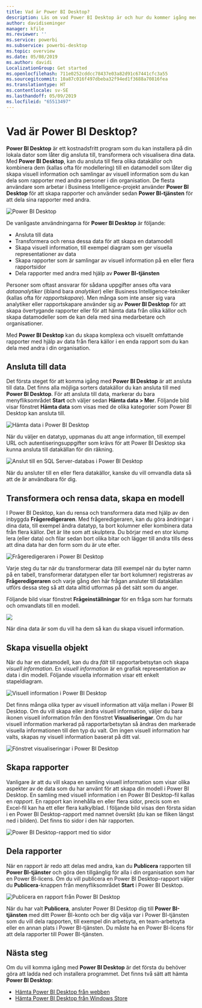 ```yaml
---
title: Vad är Power BI Desktop?
description: Läs om vad Power BI Desktop är och hur du kommer igång med det
author: davidiseminger
manager: kfile
ms.reviewer: ''
ms.service: powerbi
ms.subservice: powerbi-desktop
ms.topic: overview
ms.date: 05/08/2019
ms.author: davidi
LocalizationGroup: Get started
ms.openlocfilehash: 711e0252cddcc78437e03a82d91c67441cfc3a55
ms.sourcegitcommit: 10a87c016f497dbeba32f94ed1f3688a70816fea
ms.translationtype: HT
ms.contentlocale: sv-SE
ms.lasthandoff: 05/09/2019
ms.locfileid: "65513497"
---
```

# <a name="what-is-power-bi-desktop"></a>Vad är Power BI Desktop?

**Power BI Desktop** är ett kostnadsfritt program som du kan installera på din lokala dator som låter dig ansluta till, transformera och visualisera dina data. Med **Power BI Desktop**, kan du ansluta till flera olika datakällor och kombinera dem (kallas ofta för modellering) till en datamodell som låter dig skapa visuell information och samlingar av visuell information som du kan dela som rapporter med andra personer i din organisation. De flesta användare som arbetar i Business Intelligence-projekt använder **Power BI Desktop** för att skapa rapporter och använder sedan **Power BI-tjänsten** för att dela sina rapporter med andra.

![Power BI Desktop](media/desktop-what-is-desktop/what-is-desktop_01.png)

De vanligaste användningarna för **Power BI Desktop** är följande:

* Ansluta till data
* Transformera och rensa dessa data för att skapa en datamodell
* Skapa visuell information, till exempel diagram som ger visuella representationer av data
* Skapa rapporter som är samlingar av visuell information på en eller flera rapportsidor
* Dela rapporter med andra med hjälp av **Power BI-tjänsten**

Personer som oftast ansvarar för sådana uppgifter anses ofta vara *dataanalytiker* (ibland bara *analytiker*) eller Business Intelligence-tekniker (kallas ofta för *rapportskapare*). Men många som inte anser sig vara analytiker eller rapportskapare använder sig av **Power BI Desktop** för att skapa övertygande rapporter eller för att hämta data från olika källor och skapa datamodeller som de kan dela med sina medarbetare och organisationer.

Med **Power BI Desktop** kan du skapa komplexa och visuellt omfattande rapporter med hjälp av data från flera källor i en enda rapport som du kan dela med andra i din organisation. 

## <a name="connect-to-data"></a>Ansluta till data
Det första steget för att komma igång med **Power BI Desktop** är att ansluta till data. Det finns alla möjliga sorters datakällor du kan ansluta till med **Power BI Desktop**. För att ansluta till data, markerar du bara menyfliksområdet **Start** och väljer sedan **Hämta data > Mer**. Följande bild visar fönstret **Hämta data** som visas med de olika kategorier som Power BI Desktop kan ansluta till.

![Hämta data i Power BI Desktop](media/desktop-what-is-desktop/what-is-desktop_02.png)

När du väljer en datatyp, uppmanas du att ange information, till exempel URL och autentiseringsuppgifter som krävs för att Power BI Desktop ska kunna ansluta till datakällan för din räkning.

![Anslut till en SQL Server-databas i Power BI Desktop](media/desktop-what-is-desktop/what-is-desktop_03.png)

När du ansluter till en eller flera datakällor, kanske du vill omvandla data så att de är användbara för dig.

## <a name="transform-and-clean-data-create-a-model"></a>Transformera och rensa data, skapa en modell

I Power BI Desktop, kan du rensa och transformera data med hjälp av den inbyggda **Frågeredigeraren**. Med frågeredigeraren, kan du göra ändringar i dina data, till exempel ändra datatyp, ta bort kolumner eller kombinera data från flera källor. Det är lite som att skulptera. Du börjar med en stor klump lera (eller data) och filar sedan bort olika bitar och lägger till andra tills dess att dina data har den form som du är ute efter. 

![Frågeredigeraren i Power BI Desktop](media/desktop-getting-started/designer_gsg_editquery.png)

Varje steg du tar när du transformerar data (till exempel när du byter namn på en tabell, transformerar datatypen eller tar bort kolumner) registreras av **Frågeredigeraren** och varje gång den här frågan ansluter till datakällan utförs dessa steg så att data alltid utformas på det sätt som du anger.

Följande bild visar fönstret **Frågeinställningar** för en fråga som har formats och omvandlats till en modell.

 ![](media/desktop-getting-started/shapecombine_querysettingsfinished.png)

När dina data är som du vill ha dem så kan du skapa visuell information. 

## <a name="create-visuals"></a>Skapa visuella objekt 

När du har en datamodell, kan du dra *fält* till rapportarbetsytan och skapa *visuell information*. En *visuell information* är en grafisk representation av data i din modell. Följande visuella information visar ett enkelt stapeldiagram. 

![Visuell information i Power BI Desktop](media/desktop-what-is-desktop/what-is-desktop_04.png)

Det finns många olika typer av visuell information att välja mellan i Power BI Desktop. Om du vill skapa eller ändra visuell information, väljer du bara ikonen visuell information från den fönstret **Visualiseringar**. Om du har visuell information markerad på rapportarbetsytan så ändras den markerade visuella informationen till den typ du valt. Om ingen visuell information har valts, skapas ny visuell information baserat på ditt val.

![Fönstret visualiseringar i Power BI Desktop](media/desktop-what-is-desktop/what-is-desktop_05.png)

## <a name="create-reports"></a>Skapa rapporter

Vanligare är att du vill skapa en samling visuell information som visar olika aspekter av de data som du har använt för att skapa din modell i Power BI Desktop. En samling med visuell information i en Power BI Desktop-fil kallas en *rapport*. En rapport kan innehålla en eller flera sidor, precis som en Excel-fil kan ha ett eller flera kalkylblad. I följande bild visas den första sidan i en Power BI Desktop-rapport med namnet översikt (du kan se fliken längst ned i bilden). Det finns tio sidor i den här rapporten.

![Power BI Desktop-rapport med tio sidor](media/desktop-what-is-desktop/what-is-desktop_01.png)

## <a name="share-reports"></a>Dela rapporter

När en rapport är redo att delas med andra, kan du **Publicera** rapporten till **Power BI-tjänster** och göra den tillgänglig för alla i din organisation som har en Power BI-licens. Om du vill publicera en Power BI Desktop-rapport väljer du **Publicera**-knappen från menyfliksområdet **Start** i Power BI Desktop.

![Publicera en rapport från Power BI Desktop](media/desktop-what-is-desktop/what-is-desktop_06.png)

När du har valt **Publicera**, ansluter Power BI Desktop dig till **Power BI-tjänsten** med ditt Power BI-konto och ber dig välja var i Power BI-tjänsten som du vill dela rapporten, till exempel din arbetsyta, en team-arbetsyta eller en annan plats i Power BI-tjänsten. Du måste ha en Power BI-licens för att dela rapporter till Power BI-tjänsten.


## <a name="next-steps"></a>Nästa steg

Om du vill komma igång med **Power BI Desktop** är det första du behöver göra att ladda ned och installera programmet. Det finns två sätt att hämta **Power BI Desktop**:

* [Hämta Power BI Desktop från webben](desktop-get-the-desktop.md)
* [Hämta Power BI Desktop från Windows Store](http://aka.ms/pbidesktopstore)
